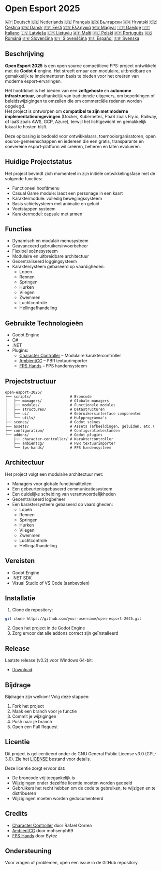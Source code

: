 # Open Esport 2025

[🇦🇹 Deutsch](deutsch.md) [🇧🇪 Nederlands](nederlands.md) [🇧🇪 Français](français.md) [🇧🇬 Български](български.md) [🇭🇷 Hrvatski](hrvatski.md) [🇨🇿 Čeština](čeština.md) [🇩🇰 Dansk](dansk.md) [🇪🇪 Eesti](eesti.md) [🇬🇷 Ελληνικά](ελληνικά.md) [🇭🇺 Magyar](magyar.md) [🇮🇪 Gaeilge](gaeilge.md) [🇮🇹 Italiano](italiano.md) [🇱🇻 Latviešu](latviešu.md) [🇱🇹 Lietuvių](lietuvių.md) [🇲🇹 Malti](malti.md) [🇵🇱 Polski](polski.md) [🇵🇹 Português](português.md) [🇷🇴 Română](română.md) [🇸🇰 Slovenčina](slovenčina.md) [🇸🇮 Slovenščina](slovenščina.md) [🇪🇸 Español](español.md) [🇸🇪 Svenska](svenska.md)

## Beschrijving

**Open Esport 2025** is een open source competitieve FPS-project ontwikkeld met de **Godot 4** engine. Het streeft ernaar een modulaire, uitbreidbare en gemakkelijk te implementeren basis te bieden voor het creëren van moderne esport-ervaringen.

Het hoofddoel is het bieden van een **zelfgehoste** en **autonome infrastructuur**, onafhankelijk van traditionele uitgevers, om beperkingen of beleidswijzigingen te omzeilen die om commerciële redenen worden opgelegd.  
Het project is ontworpen om **compatibel te zijn met moderne implementatieomgevingen** (Docker, Kubernetes, PaaS zoals Fly.io, Railway, of IaaS zoals AWS, GCP, Azure), terwijl het lichtgewicht en gemakkelijk lokaal te hosten blijft.

Deze oplossing is bedoeld voor ontwikkelaars, toernooiorganisatoren, open source-gemeenschappen en iedereen die een gratis, transparante en soevereine esport-platform wil creëren, beheren en laten evolueren.

## Huidige Projectstatus
Het project bevindt zich momenteel in zijn initiële ontwikkelingsfase met de volgende functies:
- Functioneel hoofdmenu
- Casual Game module: laadt een personage in een kaart
- Karaktermodule: volledig bewegingssysteem
- Basis schietsysteem met animatie en geluid
- Voetstappen systeem
- Karaktermodel: capsule met armen

## Functies
- Dynamisch en modulair menusysteem
- Geavanceerd gebruikersinvoerbeheer
- Flexibel scènesysteem
- Modulaire en uitbreidbare architectuur
- Gecentraliseerd loggingsysteem
- Karaktersysteem gebaseerd op vaardigheden:
  - Lopen
  - Rennen
  - Springen
  - Hurken
  - Vliegen
  - Zwemmen
  - Luchtcontrole
  - Hellingafhandeling

## Gebruikte Technologieën
- Godot Engine
- C#
- .NET
- Plugins:
  - [Character Controller](https://github.com/expressobits/character-controller) – Modulaire karaktercontroller
  - [AmbientCG](https://github.com/mohsenph69/godot-ambientcg) – PBR textuurimporter
  - [FPS Hands](https://codeberg.org/Bytez/godot-fps-hands) – FPS handensysteem

## Projectstructuur
```
open-esport-2025/
├── scripts/                  # Broncode
│   ├── managers/             # Globale managers
│   ├── modules/              # Functionele modules
│   ├── structures/           # Datastructuren
│   ├── ui/                   # Gebruikersinterface componenten
│   └── utils/                # Hulpprogramma's
├── scenes/                   # Godot scènes
├── assets/                   # Assets (afbeeldingen, geluiden, etc.)
├── configuration/            # Configuratiebestanden
└── addons/                   # Godot plugins
    ├── character-controller/ # Karaktercontroller
    ├── ambientcg/            # PBR textuurimporter
    └── fps-hands/            # FPS handensysteem
```

## Architectuur
Het project volgt een modulaire architectuur met:
- Managers voor globale functionaliteiten
- Een gebeurtenisgebaseerd communicatiesysteem
- Een duidelijke scheiding van verantwoordelijkheden
- Gecentraliseerd logbeheer
- Een karaktersysteem gebaseerd op vaardigheden:
  - Lopen
  - Rennen
  - Springen
  - Hurken
  - Vliegen
  - Zwemmen
  - Luchtcontrole
  - Hellingafhandeling

## Vereisten
- Godot Engine
- .NET SDK
- Visual Studio of VS Code (aanbevolen)

## Installatie
1. Clone de repository:
```bash
git clone https://github.com/your-username/open-esport-2025.git
```
2. Open het project in de Godot Engine
3. Zorg ervoor dat alle addons correct zijn geïnstalleerd

## Release
Laatste release (v0.2) voor Windows 64-bit:
- [Download](https://antisys.fr/Games/openesport2025/Open-eSport-2025-v0.2.7z)

## Bijdrage
Bijdragen zijn welkom! Volg deze stappen:
1. Fork het project
2. Maak een branch voor je functie
3. Commit je wijzigingen
4. Push naar je branch
5. Open een Pull Request

## Licentie
Dit project is gelicentieerd onder de GNU General Public License v3.0 (GPL-3.0). Zie het [LICENSE](LICENSE) bestand voor details.

Deze licentie zorgt ervoor dat:
- De broncode vrij toegankelijk is
- Wijzigingen onder dezelfde licentie moeten worden gedeeld
- Gebruikers het recht hebben om de code te gebruiken, te wijzigen en te distribueren
- Wijzigingen moeten worden gedocumenteerd

## Credits
- [Character Controller](https://github.com/expressobits/character-controller) door Rafael Correa
- [AmbientCG](https://github.com/mohsenph69/godot-ambientcg) door mohsenph69
- [FPS Hands](https://codeberg.org/Bytez/godot-fps-hands) door Bytez

## Ondersteuning
Voor vragen of problemen, open een issue in de GitHub repository. 